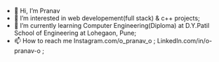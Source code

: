 - 👋 Hi, I’m Pranav
- 👀 I’m interested in web developement(full stack) & c++ projects;
- 🌱 I’m currently learning Computer Engineering(Diploma) at D.Y.Patil School of Engineering at Lohegaon, Pune;
- 📫 How to reach me Instagram.com/o_pranav_o ;
                    LinkedIn.com/in/o-pranav-o ;
